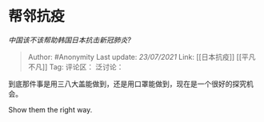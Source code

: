 # 帮邻抗疫
*中国该不该帮助韩国日本抗击新冠肺炎?*

> Author: #Anonymity
> Last update: *23/07/2021*
> Link: [[日本抗疫]] [[平凡不凡]]
> Tag:
> 评论区：
> 泛讨论：

到底那件事是用三八大盖能做到，还是用口罩能做到，现在是一个很好的探究机会。

Show them the right way.
